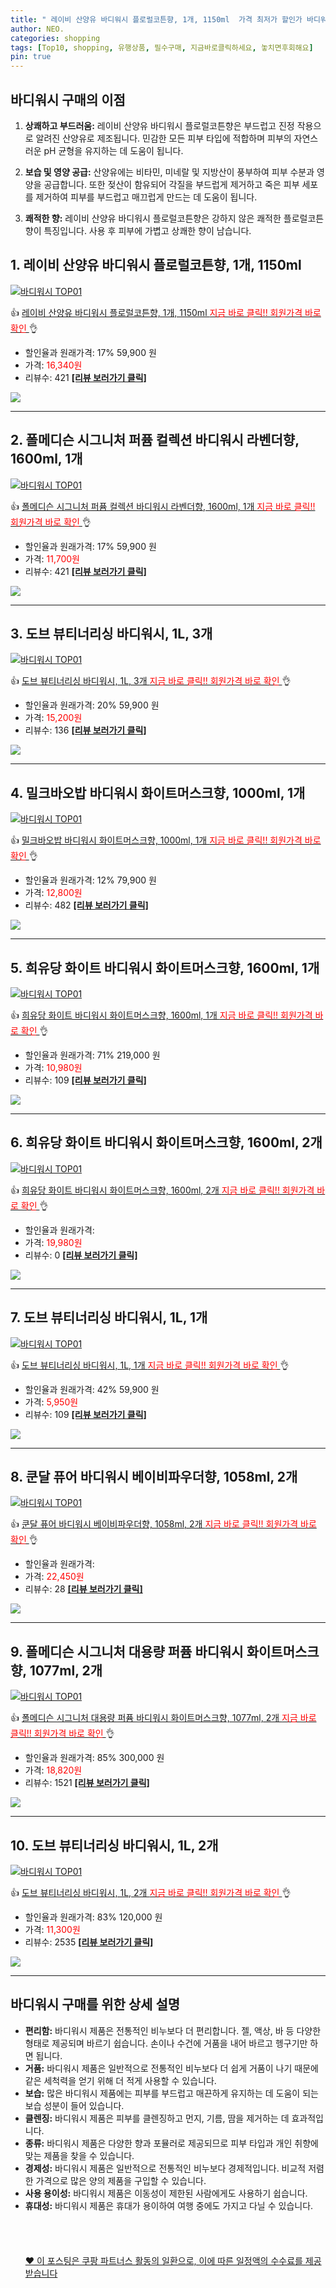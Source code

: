 ```yaml
---
title: " 레이비 산양유 바디워시 플로럴코튼향, 1개, 1150ml  가격 최저가 할인가 바디워시 최저가 추천 제품 비교"
author: NEO.
categories: shopping
tags: [Top10, shopping, 유행상품, 필수구매, 지금바로클릭하세요, 놓치면후회해요]
pin: true
---
```

## 바디워시 구매의 이점
1. **상쾌하고 부드러움:** 레이비 산양유 바디워시 플로럴코튼향은 부드럽고 진정 작용으로 알려진 산양유로 제조됩니다. 민감한 모든 피부 타입에 적합하며 피부의 자연스러운 pH 균형을 유지하는 데 도움이 됩니다.


2. **보습 및 영양 공급:** 산양유에는 비타민, 미네랄 및 지방산이 풍부하여 피부 수분과 영양을 공급합니다. 또한 젖산이 함유되어 각질을 부드럽게 제거하고 죽은 피부 세포를 제거하여 피부를 부드럽고 매끄럽게 만드는 데 도움이 됩니다.


3. **쾌적한 향:** 레이비 산양유 바디워시 플로럴코튼향은 강하지 않은 쾌적한 플로럴코튼 향이 특징입니다. 사용 후 피부에 가볍고 상쾌한 향이 남습니다.

   

## 1.  레이비 산양유 바디워시 플로럴코튼향, 1개, 1150ml 

[![바디워시 TOP01](https://thumbnail9.coupangcdn.com/thumbnails/remote/490x490ex/image/retail/images/732731916370401-d3e27311-4c8e-4d88-8462-a691951ff4bd.jpg)](https://link.coupang.com/re/AFFSDP?lptag=AF3617701&subid=GithubCoopas&pageKey=7255542696&traceid=V0-153&itemId=15702623244&vendorItemId=72028780099)


👍 [ 레이비 산양유 바디워시 플로럴코튼향, 1개, 1150ml  <font color=red> 지금 바로 클릭!! 회원가격 바로 확인 </font> ](https://link.coupang.com/re/AFFSDP?lptag=AF3617701&subid=GithubCoopas&pageKey=7255542696&traceid=V0-153&itemId=15702623244&vendorItemId=72028780099) 👌 


- 할인율과 원래가격: 17%  59,900   원
- 가격: <span style='color:red'>16,340원</span>
- 리뷰수: 421  [**[리뷰 보러가기 클릭]**](https://link.coupang.com/re/AFFSDP?lptag=AF3617701&subid=GithubCoopas&pageKey=7255542696&traceid=V0-153&itemId=15702623244&vendorItemId=72028780099)

[![](/discount_price.png)](https://link.coupang.com/re/AFFSDP?lptag=AF3617701&subid=GithubCoopas&pageKey=7255542696&traceid=V0-153&itemId=15702623244&vendorItemId=72028780099)

---


   

## 2.  폴메디슨 시그니처 퍼퓸 컬렉션 바디워시 라벤더향, 1600ml, 1개 

[![바디워시 TOP01](https://thumbnail8.coupangcdn.com/thumbnails/remote/490x490ex/image/retail/images/4511579270913037-67db6409-0e48-45d1-8285-ae0272e8667a.jpg)](https://link.coupang.com/re/AFFSDP?lptag=AF3617701&subid=GithubCoopas&pageKey=7851365065&traceid=V0-153&itemId=21401414884&vendorItemId=88458031810)


👍 [ 폴메디슨 시그니처 퍼퓸 컬렉션 바디워시 라벤더향, 1600ml, 1개  <font color=red> 지금 바로 클릭!! 회원가격 바로 확인 </font> ](https://link.coupang.com/re/AFFSDP?lptag=AF3617701&subid=GithubCoopas&pageKey=7851365065&traceid=V0-153&itemId=21401414884&vendorItemId=88458031810) 👌 


- 할인율과 원래가격: 17%  59,900   원
- 가격: <span style='color:red'>11,700원</span>
- 리뷰수: 421  [**[리뷰 보러가기 클릭]**](https://link.coupang.com/re/AFFSDP?lptag=AF3617701&subid=GithubCoopas&pageKey=7851365065&traceid=V0-153&itemId=21401414884&vendorItemId=88458031810)

[![](/discount_price.png)](https://link.coupang.com/re/AFFSDP?lptag=AF3617701&subid=GithubCoopas&pageKey=7851365065&traceid=V0-153&itemId=21401414884&vendorItemId=88458031810)

---


   

## 3.  도브 뷰티너리싱 바디워시, 1L, 3개 

[![바디워시 TOP01](https://thumbnail6.coupangcdn.com/thumbnails/remote/490x490ex/image/retail/images/2274819078069192-00ef6607-cf39-4cfa-9f48-3600c6c4e2db.jpg)](https://link.coupang.com/re/AFFSDP?lptag=AF3617701&subid=GithubCoopas&pageKey=7354584016&traceid=V0-153&itemId=18966442469&vendorItemId=4318110628)


👍 [ 도브 뷰티너리싱 바디워시, 1L, 3개  <font color=red> 지금 바로 클릭!! 회원가격 바로 확인 </font> ](https://link.coupang.com/re/AFFSDP?lptag=AF3617701&subid=GithubCoopas&pageKey=7354584016&traceid=V0-153&itemId=18966442469&vendorItemId=4318110628) 👌 


- 할인율과 원래가격: 20%  59,900   원
- 가격: <span style='color:red'>15,200원</span>
- 리뷰수: 136  [**[리뷰 보러가기 클릭]**](https://link.coupang.com/re/AFFSDP?lptag=AF3617701&subid=GithubCoopas&pageKey=7354584016&traceid=V0-153&itemId=18966442469&vendorItemId=4318110628)

[![](/discount_price.png)](https://link.coupang.com/re/AFFSDP?lptag=AF3617701&subid=GithubCoopas&pageKey=7354584016&traceid=V0-153&itemId=18966442469&vendorItemId=4318110628)

---


   

## 4.  밀크바오밥 바디워시 화이트머스크향, 1000ml, 1개 

[![바디워시 TOP01](https://thumbnail10.coupangcdn.com/thumbnails/remote/490x490ex/image/retail/images/1834901079459-18104c4f-7fff-45d9-8fb7-eb931ca853fb.jpg)](https://link.coupang.com/re/AFFSDP?lptag=AF3617701&subid=GithubCoopas&pageKey=181699807&traceid=V0-153&itemId=520561494&vendorItemId=85694345825)


👍 [ 밀크바오밥 바디워시 화이트머스크향, 1000ml, 1개  <font color=red> 지금 바로 클릭!! 회원가격 바로 확인 </font> ](https://link.coupang.com/re/AFFSDP?lptag=AF3617701&subid=GithubCoopas&pageKey=181699807&traceid=V0-153&itemId=520561494&vendorItemId=85694345825) 👌 


- 할인율과 원래가격: 12%  79,900   원
- 가격: <span style='color:red'>12,800원</span>
- 리뷰수: 482  [**[리뷰 보러가기 클릭]**](https://link.coupang.com/re/AFFSDP?lptag=AF3617701&subid=GithubCoopas&pageKey=181699807&traceid=V0-153&itemId=520561494&vendorItemId=85694345825)

[![](/discount_price.png)](https://link.coupang.com/re/AFFSDP?lptag=AF3617701&subid=GithubCoopas&pageKey=181699807&traceid=V0-153&itemId=520561494&vendorItemId=85694345825)

---


   

## 5.  희유당 화이트 바디워시 화이트머스크향, 1600ml, 1개 

[![바디워시 TOP01](https://thumbnail10.coupangcdn.com/thumbnails/remote/490x490ex/image/retail/images/2023/11/08/14/6/3bb04127-951d-44ac-b907-ae83fd6e640c.jpg)](https://link.coupang.com/re/AFFSDP?lptag=AF3617701&subid=GithubCoopas&pageKey=7704307958&traceid=V0-153&itemId=20635469924&vendorItemId=87709340054)


👍 [ 희유당 화이트 바디워시 화이트머스크향, 1600ml, 1개  <font color=red> 지금 바로 클릭!! 회원가격 바로 확인 </font> ](https://link.coupang.com/re/AFFSDP?lptag=AF3617701&subid=GithubCoopas&pageKey=7704307958&traceid=V0-153&itemId=20635469924&vendorItemId=87709340054) 👌 


- 할인율과 원래가격: 71%  219,000   원
- 가격: <span style='color:red'>10,980원</span>
- 리뷰수: 109  [**[리뷰 보러가기 클릭]**](https://link.coupang.com/re/AFFSDP?lptag=AF3617701&subid=GithubCoopas&pageKey=7704307958&traceid=V0-153&itemId=20635469924&vendorItemId=87709340054)

[![](/discount_price.png)](https://link.coupang.com/re/AFFSDP?lptag=AF3617701&subid=GithubCoopas&pageKey=7704307958&traceid=V0-153&itemId=20635469924&vendorItemId=87709340054)

---


   

## 6.  희유당 화이트 바디워시 화이트머스크향, 1600ml, 2개 

[![바디워시 TOP01](https://thumbnail7.coupangcdn.com/thumbnails/remote/490x490ex/image/retail/images/2023/11/08/14/0/c99fe9aa-0732-4d18-be2d-48be7ef946af.jpg)](https://link.coupang.com/re/AFFSDP?lptag=AF3617701&subid=GithubCoopas&pageKey=7704307958&traceid=V0-153&itemId=20635469927&vendorItemId=87709340070)


👍 [ 희유당 화이트 바디워시 화이트머스크향, 1600ml, 2개  <font color=red> 지금 바로 클릭!! 회원가격 바로 확인 </font> ](https://link.coupang.com/re/AFFSDP?lptag=AF3617701&subid=GithubCoopas&pageKey=7704307958&traceid=V0-153&itemId=20635469927&vendorItemId=87709340070) 👌 


- 할인율과 원래가격: 
- 가격: <span style='color:red'>19,980원</span>
- 리뷰수: 0  [**[리뷰 보러가기 클릭]**](https://link.coupang.com/re/AFFSDP?lptag=AF3617701&subid=GithubCoopas&pageKey=7704307958&traceid=V0-153&itemId=20635469927&vendorItemId=87709340070)

[![](/discount_price.png)](https://link.coupang.com/re/AFFSDP?lptag=AF3617701&subid=GithubCoopas&pageKey=7704307958&traceid=V0-153&itemId=20635469927&vendorItemId=87709340070)

---


   

## 7.  도브 뷰티너리싱 바디워시, 1L, 1개 

[![바디워시 TOP01](https://thumbnail8.coupangcdn.com/thumbnails/remote/490x490ex/image/retail/images/841316435139166-26d8a62e-000b-429a-8628-dce4f4e77003.png)](https://link.coupang.com/re/AFFSDP?lptag=AF3617701&subid=GithubCoopas&pageKey=7354584016&traceid=V0-153&itemId=19910732950&vendorItemId=3120138809)


👍 [ 도브 뷰티너리싱 바디워시, 1L, 1개  <font color=red> 지금 바로 클릭!! 회원가격 바로 확인 </font> ](https://link.coupang.com/re/AFFSDP?lptag=AF3617701&subid=GithubCoopas&pageKey=7354584016&traceid=V0-153&itemId=19910732950&vendorItemId=3120138809) 👌 


- 할인율과 원래가격: 42%  59,900   원
- 가격: <span style='color:red'>5,950원</span>
- 리뷰수: 109  [**[리뷰 보러가기 클릭]**](https://link.coupang.com/re/AFFSDP?lptag=AF3617701&subid=GithubCoopas&pageKey=7354584016&traceid=V0-153&itemId=19910732950&vendorItemId=3120138809)

[![](/discount_price.png)](https://link.coupang.com/re/AFFSDP?lptag=AF3617701&subid=GithubCoopas&pageKey=7354584016&traceid=V0-153&itemId=19910732950&vendorItemId=3120138809)

---


   

## 8.  쿤달 퓨어 바디워시 베이비파우더향, 1058ml, 2개 

[![바디워시 TOP01](https://thumbnail6.coupangcdn.com/thumbnails/remote/490x490ex/image/retail/images/8070747333142838-18ef22f6-48ae-456a-bcb9-9f49bbf84366.jpg)](https://link.coupang.com/re/AFFSDP?lptag=AF3617701&subid=GithubCoopas&pageKey=26431967&traceid=V0-153&itemId=19026718356&vendorItemId=5282907118)


👍 [ 쿤달 퓨어 바디워시 베이비파우더향, 1058ml, 2개  <font color=red> 지금 바로 클릭!! 회원가격 바로 확인 </font> ](https://link.coupang.com/re/AFFSDP?lptag=AF3617701&subid=GithubCoopas&pageKey=26431967&traceid=V0-153&itemId=19026718356&vendorItemId=5282907118) 👌 


- 할인율과 원래가격: 
- 가격: <span style='color:red'>22,450원</span>
- 리뷰수: 28  [**[리뷰 보러가기 클릭]**](https://link.coupang.com/re/AFFSDP?lptag=AF3617701&subid=GithubCoopas&pageKey=26431967&traceid=V0-153&itemId=19026718356&vendorItemId=5282907118)

[![](/discount_price.png)](https://link.coupang.com/re/AFFSDP?lptag=AF3617701&subid=GithubCoopas&pageKey=26431967&traceid=V0-153&itemId=19026718356&vendorItemId=5282907118)

---


   

## 9.  폴메디슨 시그니처 대용량 퍼퓸 바디워시 화이트머스크향, 1077ml, 2개 

[![바디워시 TOP01](https://thumbnail9.coupangcdn.com/thumbnails/remote/490x490ex/image/retail/images/968863524082504-bff629c2-6493-442d-bbb2-94c971aa058b.jpg)](https://link.coupang.com/re/AFFSDP?lptag=AF3617701&subid=GithubCoopas&pageKey=1319773082&traceid=V0-153&itemId=18626932440&vendorItemId=70336612479)


👍 [ 폴메디슨 시그니처 대용량 퍼퓸 바디워시 화이트머스크향, 1077ml, 2개  <font color=red> 지금 바로 클릭!! 회원가격 바로 확인 </font> ](https://link.coupang.com/re/AFFSDP?lptag=AF3617701&subid=GithubCoopas&pageKey=1319773082&traceid=V0-153&itemId=18626932440&vendorItemId=70336612479) 👌 


- 할인율과 원래가격: 85%  300,000   원
- 가격: <span style='color:red'>18,820원</span>
- 리뷰수: 1521  [**[리뷰 보러가기 클릭]**](https://link.coupang.com/re/AFFSDP?lptag=AF3617701&subid=GithubCoopas&pageKey=1319773082&traceid=V0-153&itemId=18626932440&vendorItemId=70336612479)

[![](/discount_price.png)](https://link.coupang.com/re/AFFSDP?lptag=AF3617701&subid=GithubCoopas&pageKey=1319773082&traceid=V0-153&itemId=18626932440&vendorItemId=70336612479)

---


   

## 10.  도브 뷰티너리싱 바디워시, 1L, 2개 

[![바디워시 TOP01](https://thumbnail9.coupangcdn.com/thumbnails/remote/490x490ex/image/retail/images/841315845754141-2bc4a772-f0da-49b9-b5b1-3fa94cbedf28.jpg)](https://link.coupang.com/re/AFFSDP?lptag=AF3617701&subid=GithubCoopas&pageKey=7354584016&traceid=V0-153&itemId=19239043144&vendorItemId=85191202411)


👍 [ 도브 뷰티너리싱 바디워시, 1L, 2개  <font color=red> 지금 바로 클릭!! 회원가격 바로 확인 </font> ](https://link.coupang.com/re/AFFSDP?lptag=AF3617701&subid=GithubCoopas&pageKey=7354584016&traceid=V0-153&itemId=19239043144&vendorItemId=85191202411) 👌 


- 할인율과 원래가격: 83%  120,000   원
- 가격: <span style='color:red'>11,300원</span>
- 리뷰수: 2535  [**[리뷰 보러가기 클릭]**](https://link.coupang.com/re/AFFSDP?lptag=AF3617701&subid=GithubCoopas&pageKey=7354584016&traceid=V0-153&itemId=19239043144&vendorItemId=85191202411)

[![](/discount_price.png)](https://link.coupang.com/re/AFFSDP?lptag=AF3617701&subid=GithubCoopas&pageKey=7354584016&traceid=V0-153&itemId=19239043144&vendorItemId=85191202411)

---
## 바디워시 구매를 위한 상세 설명
* **편리함:** 바디워시 제품은 전통적인 비누보다 더 편리합니다. 젤, 액상, 바 등 다양한 형태로 제공되며 바르기 쉽습니다. 손이나 수건에 거품을 내어 바르고 헹구기만 하면 됩니다.
* **거품:** 바디워시 제품은 일반적으로 전통적인 비누보다 더 쉽게 거품이 나기 때문에 같은 세척력을 얻기 위해 더 적게 사용할 수 있습니다.
* **보습:** 많은 바디워시 제품에는 피부를 부드럽고 매끈하게 유지하는 데 도움이 되는 보습 성분이 들어 있습니다.
* **클렌징:** 바디워시 제품은 피부를 클렌징하고 먼지, 기름, 땀을 제거하는 데 효과적입니다.
* **종류:** 바디워시 제품은 다양한 향과 포뮬러로 제공되므로 피부 타입과 개인 취향에 맞는 제품을 찾을 수 있습니다.
* **경제성:** 바디워시 제품은 일반적으로 전통적인 비누보다 경제적입니다. 비교적 저렴한 가격으로 많은 양의 제품을 구입할 수 있습니다.
* **사용 용이성:** 바디워시 제품은 이동성이 제한된 사람에게도 사용하기 쉽습니다.
* **휴대성:** 바디워시 제품은 휴대가 용이하여 여행 중에도 가지고 다닐 수 있습니다.<br><br><br><br><br> [ ❤  이 포스팅은 쿠팡 파트너스 활동의 일환으로, 이에 따른 일정액의 수수료를 제공받습니다](https://link.coupang.com/a/bcEFyh)